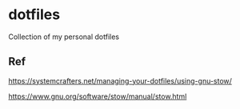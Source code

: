 # dotfiles
Collection of my personal dotfiles

## Ref
https://systemcrafters.net/managing-your-dotfiles/using-gnu-stow/

https://www.gnu.org/software/stow/manual/stow.html

